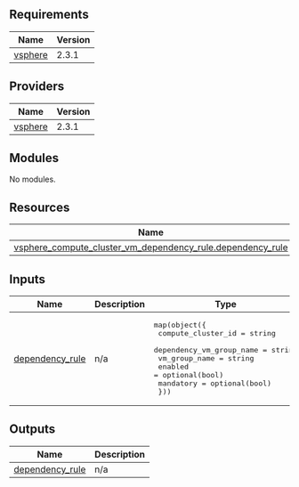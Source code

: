 ## Requirements

| Name | Version |
|------|---------|
| <a name="requirement_vsphere"></a> [vsphere](#requirement\_vsphere) | 2.3.1 |

## Providers

| Name | Version |
|------|---------|
| <a name="provider_vsphere"></a> [vsphere](#provider\_vsphere) | 2.3.1 |

## Modules

No modules.

## Resources

| Name | Type |
|------|------|
| [vsphere_compute_cluster_vm_dependency_rule.dependency_rule](https://registry.terraform.io/providers/hashicorp/vsphere/2.3.1/docs/resources/compute_cluster_vm_dependency_rule) | resource |

## Inputs

| Name | Description | Type | Default | Required |
|------|-------------|------|---------|:--------:|
| <a name="input_dependency_rule"></a> [dependency\_rule](#input\_dependency\_rule) | n/a | <pre>map(object({<br>    compute_cluster_id = string<br>    dependency_vm_group_name = string<br>    vm_group_name = string<br>    enabled = optional(bool)<br>    mandatory = optional(bool)<br>  }))</pre> | n/a | yes |

## Outputs

| Name | Description |
|------|-------------|
| <a name="output_dependency_rule"></a> [dependency\_rule](#output\_dependency\_rule) | n/a |
